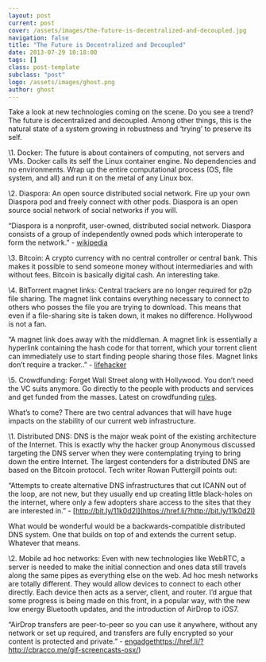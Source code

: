 ```yaml
---
layout: post
current: post
cover: /assets/images/the-future-is-decentralized-and-decoupled.jpg
navigation: false
title: "The Future is Decentralized and Decoupled"
date: 2013-07-29 10:18:00
tags: []
class: post-template
subclass: "post"
logo: /assets/images/ghost.png
author: ghost
---
```


Take a look at new technologies coming on the scene. Do you see a trend? The future is decentralized and decoupled. Among other things, this is the natural state of a system growing in robustness and ‘trying’ to preserve its self.

\1. Docker: The future is about containers of computing, not servers and VMs. Docker calls its self the Linux container engine. No dependencies and no environments. Wrap up the entire computational process (OS, file system, and all) and run it on the metal of any Linux box.

\2. Diaspora: An open source distributed social network. Fire up your own Diaspora pod and freely connect with other pods. Diaspora is an open source social network of social networks if you will.

“Diaspora is a nonprofit, user-owned, distributed social network. Diaspora consists of a group of independently owned pods which interoperate to form the network.” - [wikipedia](<https://href.li/?http://en.wikipedia.org/wiki/Diaspora_(social_network)>)

\3. Bitcoin: A crypto currency with no central controller or central bank. This makes it possible to send someone money without intermediaries and with without fees. Bitcoin is basically digital cash. An interesting take.

\4. BitTorrent magnet links: Central trackers are no longer required for p2p file sharing. The magnet link contains everything necessary to connect to others who posses the file you are trying to download. This means that even if a file-sharing site is taken down, it makes no difference. Hollywood is not a fan.

“A magnet link does away with the middleman. A magnet link is essentially a hyperlink containing the hash code for that torrent, which your torrent client can immediately use to start finding people sharing those files. Magnet links don’t require a tracker..” - [lifehacker](https://href.li/?http://lifehacker.com/5875899/what-are-magnet-links-and-how-do-i-use-them-to-download-torrents)

\5. Crowdfunding: Forget Wall Street along with Hollywood. You don’t need the VC suits anymore. Go directly to the people with products and services and get funded from the masses. Latest on crowdfunding [rules](https://href.li/?http://www.wintechblog.com/2013/07/new-rules-impacting-crowdfunding/).

What’s to come? There are two central advances that will have huge impacts on the stability of our current web infrastructure.

\1. Distributed DNS: DNS is the major weak point of the existing architecture of the Internet. This is exactly why the hacker group Anonymous discussed targeting the DNS server when they were contemplating trying to bring down the entire Internet. The largest contenders for a distributed DNS are based on the Bitcoin protocol. Tech writer Rowan Puttergill points out:

“Attempts to create alternative DNS infrastructures that cut ICANN out of the loop, are not new, but they usually end up creating little black-holes on the internet, where only a few adopters share access to the sites that they are interested in.” - [http://bit.ly/11k0d2I](https://href.li/?http://bit.ly/11k0d2I)

What would be wonderful would be a backwards-compatible distributed DNS system. One that builds on top of and extends the current setup. Whatever that means.

\2. Mobile ad hoc networks: Even with new technologies like WebRTC, a server is needed to make the initial connection and ones data still travels along the same pipes as everything else on the web. Ad hoc mesh networks are totally different. They would allow devices to connect to each other directly. Each device then acts as a server, client, and router. I’d argue that some progress is being made on this front, in a popular way, with the new low energy Bluetooth updates, and the introduction of AirDrop to iOS7.

“AirDrop transfers are peer-to-peer so you can use it anywhere, without any network or set up required, and transfers are fully encrypted so your content is protected and private.” - [engadget](https://href.li/?http://www.engadget.com/2013/06/10/airdrop-debuts-on-ios-7/)https://href.li/?http://cbracco.me/gif-screencasts-osx/)

